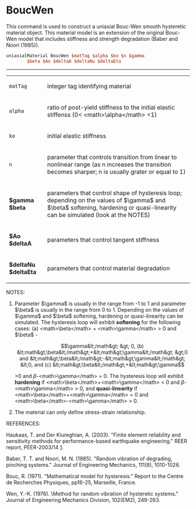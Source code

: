  # BoucWen

<p>This command is used to construct a uniaxial Bouc-Wen smooth
hysteretic material object. This material model is an extension of the
original Bouc-Wen model that includes stiffness and strength degradation
(Baber and Noori (1985)).</p>

```tcl
uniaxialMaterial BoucWen $matTag $alpha $ko $n $gamma
        $beta $Ao $deltaA $deltaNu $deltaEta
```
<hr />
<table>
<tbody>
<tr class="odd">
<td><code class="parameter-table-variable">matTag</code></td>
<td><p>integer tag identifying material</p></td>
</tr>
<tr class="even">
<td><code class="parameter-table-variable">alpha</code></td>
<td><p>ratio of post-yield stiffness to the initial elastic stiffenss
(0&lt; &lt;math&gt;\alpha&lt;/math&gt; &lt;1)</p></td>
</tr>
<tr class="odd">
<td><code class="parameter-table-variable">ko</code></td>
<td><p>initial elastic stiffness</p></td>
</tr>
<tr class="even">
<td><code class="parameter-table-variable">n</code></td>
<td><p>parameter that controls transition from linear to nonlinear range
(as n increases the transition becomes sharper; n is usually grater or
equal to 1)</p></td>
</tr>
<tr class="odd">
<td><p><strong>$gamma $beta</strong></p></td>
<td><p>parameters that control shape of hysteresis loop; depending on
the values of $\gamma$ and
$\beta$ softening, hardening or quasi-linearity
can be simulated (look at the NOTES)</p></td>
</tr>
<tr class="even">
<td><p><strong>$Ao $deltaA</strong></p></td>
<td><p>parameters that control tangent stiffness</p></td>
</tr>
<tr class="odd">
<td><p><strong>$deltaNu $deltaEta</strong></p></td>
<td><p>parameters that control material degradation</p></td>
</tr>
</tbody>
</table>
<p>NOTES:</p>
<ol>
<li>Parameter $\gamma$ is usually in the range
from -1 to 1 and parameter $\beta$ is usually in
the range from 0 to 1. Depending on the values of
$\gamma$ and $\beta$
softening, hardening or quasi-linearity can be simulated. The hysteresis
loop will exhibit <strong>softening</strong> for the following cases:
(a) &lt;math&gt;\beta&lt;/math&gt; + &lt;math&gt;\gamma&lt;/math&gt;
&gt; 0 and $\beta$ -

$$\gamma&lt;/math&gt; &gt; 0, (b)
&lt;math&gt;\beta&lt;/math&gt;+&lt;math&gt;\gamma&lt;/math&gt; &gt;0 and
&lt;math&gt;\beta&lt;/math&gt;-&lt;math&gt;\gamma&lt;/math&gt; &lt;0,
and (c) &lt;math&gt;\beta&lt;/math&gt;+&lt;math&gt;\gamma$$

&gt;0 and $\beta$-&lt;math&gt;\gamma&lt;/math&gt;
= 0. The hysteresis loop will exhibit <strong>hardening</strong> if
&lt;math&gt;\beta&lt;/math&gt;+&lt;math&gt;\gamma&lt;/math&gt; &lt; 0
and $\beta$-&lt;math&gt;\gamma&lt;/math&gt; &gt;
0, and <strong>quasi-linearity</strong> if
&lt;math&gt;\beta&lt;/math&gt;+&lt;math&gt;\gamma&lt;/math&gt; = 0 and
&lt;math&gt;\beta&lt;/math&gt;-&lt;math&gt;\gamma&lt;/math&gt; &gt;
0.</li>
<li>The material can only define stress-strain relationship.</li>
</ol>
<p>REFERENCES:</p>
<p>Haukaas, T. and Der Kiureghian, A. (2003). "Finite element
reliability and sensitivity methods for performance-based earthquake
engineering." REER report, PEER-2003/14 <a
href="http://peer.berkeley.edu/publications/peer_reports/reports_2003/0314.pdf">1</a>.</p>
<p>Baber, T. T. and Noori, M. N. (1985). "Random vibration of degrading,
pinching systems." Journal of Engineering Mechanics, 111(8),
1010-1026.</p>
<p>Bouc, R. (1971). "Mathematical model for hysteresis." Report to the
Centre de Recherches Physiques, pp16-25, Marseille, France.</p>
<p>Wen, Y.-K. (1976). \Method for random vibration of hysteretic
systems." Journal of Engineering Mechanics Division, 102(EM2),
249-263.</p>
